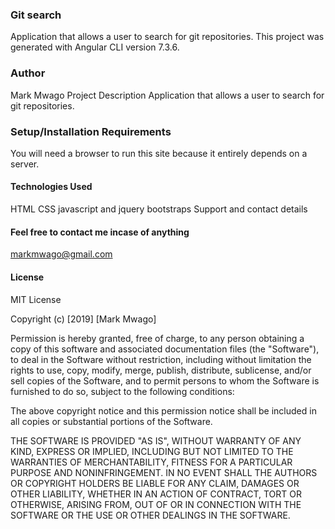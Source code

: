 ### Git search

Application that allows a user to search for git repositories. This project was generated with Angular CLI version 7.3.6.

### Author

Mark Mwago
Project Description
Application that allows a user to search for git repositories.

### Setup/Installation Requirements

You will need a browser to run this site because it entirely depends on a server.

#### Technologies Used

HTML
CSS
javascript and jquery bootstraps
Support and contact details

#### Feel free to contact me incase of anything 

markmwago@gmail.com

#### License

MIT License

Copyright (c) [2019] [Mark Mwago]

Permission is hereby granted, free of charge, to any person obtaining a copy of this software and associated documentation files (the "Software"), to deal in the Software without restriction, including without limitation the rights to use, copy, modify, merge, publish, distribute, sublicense, and/or sell copies of the Software, and to permit persons to whom the Software is furnished to do so, subject to the following conditions:

The above copyright notice and this permission notice shall be included in all copies or substantial portions of the Software.

THE SOFTWARE IS PROVIDED "AS IS", WITHOUT WARRANTY OF ANY KIND, EXPRESS OR IMPLIED, INCLUDING BUT NOT LIMITED TO THE WARRANTIES OF MERCHANTABILITY, FITNESS FOR A PARTICULAR PURPOSE AND NONINFRINGEMENT. IN NO EVENT SHALL THE AUTHORS OR COPYRIGHT HOLDERS BE LIABLE FOR ANY CLAIM, DAMAGES OR OTHER LIABILITY, WHETHER IN AN ACTION OF CONTRACT, TORT OR OTHERWISE, ARISING FROM, OUT OF OR IN CONNECTION WITH THE SOFTWARE OR THE USE OR OTHER DEALINGS IN THE SOFTWARE.
